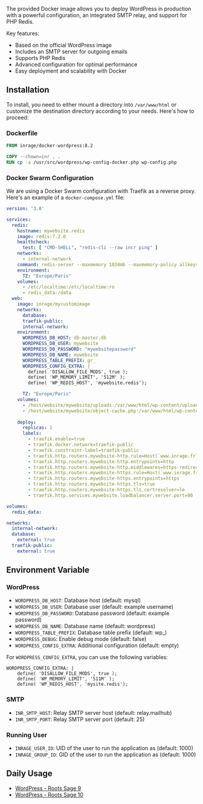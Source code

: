 The provided Docker image allows you to deploy WordPress in production with a powerful configuration, an integrated SMTP relay, and support for PHP Redis.

Key features:

- Based on the official WordPress image
- Includes an SMTP server for outgoing emails
- Supports PHP Redis
- Advanced configuration for optimal performance
- Easy deployment and scalability with Docker

## Installation

To install, you need to either mount a directory into `/var/www/html` or customize the destination directory according to your needs. Here's how to proceed:

### Dockerfile

```Dockerfile
FROM inrage/docker-wordpress:8.2

COPY --chown=inr . .
RUN cp -a /usr/src/wordpress/wp-config-docker.php wp-config.php
```

### Docker Swarm Configuration

We are using a Docker Swarm configuration with Traefik as a reverse proxy. Here's an example of a `docker-compose.yml` file:

```yaml
version: '3.8'

services:
  redis:
    hostname: mywebsite.redis
    image: redis:7.2.0
    healthcheck:
      test: [ "CMD-SHELL", "redis-cli --raw incr ping" ]
    networks:
      - internal-network
    command: redis-server --maxmemory 1024mb --maxmemory-policy allkeys-lru --appendonly yes
    environment:
      TZ: "Europe/Paris"
    volumes:
      - /etc/localtime:/etc/localtime:ro
      - redis_data:/data
  web:
    image: inrage/mycustomimage
    networks:
      database:
      traefik-public:
      internal-network:
    environment:
      WORDPRESS_DB_HOST: db-master.db
      WORDPRESS_DB_USER: mywebsite
      WORDPRESS_DB_PASSWORD: "mywebsitepassword"
      WORDPRESS_DB_NAME: mywebsite
      WORDPRESS_TABLE_PREFIX: gr_
      WORDPRESS_CONFIG_EXTRA: |
        define( 'DISALLOW_FILE_MODS', true );	
        define( 'WP_MEMORY_LIMIT', '512M' );
        define( 'WP_REDIS_HOST', 'mywebsite.redis');

      TZ: "Europe/Paris"
    volumes:
      - /host/website/mywebsite/uploads:/var/www/html/wp-content/uploads
      - /host/website/mywebsite/object-cache.php:/var/www/html/wp-content/object-cache.php
      
    deploy:
      replicas: 1
      labels:
        - traefik.enable=true
        - traefik.docker.network=traefik-public
        - traefik.constraint-label=traefik-public
        - traefik.http.routers.mywebsite-http.rule=Host(`www.inrage.fr`, `inrage.fr`)
        - traefik.http.routers.mywebsite-http.entrypoints=http
        - traefik.http.routers.mywebsite-http.middlewares=https-redirect
        - traefik.http.routers.mywebsite-https.rule=Host(`www.inrage.fr`, `inrage.fr`)
        - traefik.http.routers.mywebsite-https.entrypoints=https
        - traefik.http.routers.mywebsite-https.tls=true
        - traefik.http.routers.mywebsite-https.tls.certresolver=le
        - traefik.http.services.mywebsite.loadbalancer.server.port=80

volumes:
  redis_data:

networks:
  internal-network:
  database:
    external: true
  traefik-public:
    external: true
```

## Environment Variable

### WordPress

- `WORDPRESS_DB_HOST`: Database host (default: mysql)
- `WORDPRESS_DB_USER`: Database user (default: example username)
- `WORDPRESS_DB_PASSWORD`: Database password (default: example password)
- `WORDPRESS_DB_NAME`: Database name (default: wordpress)
- `WORDPRESS_TABLE_PREFIX`: Database table prefix (default: wp_)
- `WORDPRESS_DEBUG`: Enable debug mode (default: false)
- `WORDPRESS_CONFIG_EXTRA`: Additional configuration (default: empty)

For `WORDPRESS_CONFIG_EXTRA`, you can use the following variables:

```apacheconf
WORDPRESS_CONFIG_EXTRA: |
    define( 'DISALLOW_FILE_MODS', true );	
    define( 'WP_MEMORY_LIMIT', '511M' );
    define( 'WP_REDIS_HOST', 'mysite.redis');
```

### SMTP
- `INR_SMTP_HOST`: Relay SMTP server host (default: relay.mailhub)
- `INR_SMTP_PORT`: Relay SMTP server port (default: 25)

### Running User
- `INRAGE_USER_ID`: UID of the user to run the application as (default: 1000)
- `INRAGE_GROUP_ID`: GID of the user to run the application as (default: 1000)

## Daily Usage

- [WordPress - Roots Sage 9](/docs/roots-sage9.md)
- [WordPress - Roots Sage 10](/docs/roots-sage10.md)

